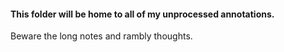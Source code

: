 #### This folder will be home to all of my unprocessed annotations.

Beware the long notes and rambly thoughts.
